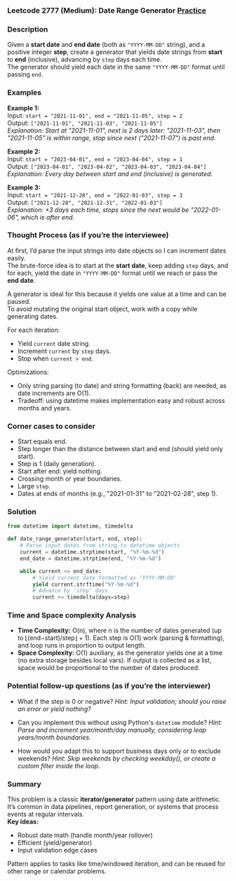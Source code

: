 ### Leetcode 2777 (Medium): Date Range Generator [Practice](https://leetcode.com/problems/date-range-generator)

### Description  
Given a **start date** and **end date** (both as `"YYYY-MM-DD"` string), and a positive integer **step**, create a generator that yields date strings from **start** to **end** (inclusive), advancing by `step` days each time.  
The generator should yield each date in the same `"YYYY-MM-DD"` format until passing `end`.

### Examples  

**Example 1:**  
Input: `start = "2021-11-01", end = "2021-11-05", step = 2`  
Output: `["2021-11-01", "2021-11-03", "2021-11-05"]`  
*Explanation: Start at "2021-11-01", next is 2 days later: "2021-11-03", then "2021-11-05" is within range, stop since next ("2021-11-07") is past end.*

**Example 2:**  
Input: `start = "2023-04-01", end = "2023-04-04", step = 1`  
Output: `["2023-04-01", "2023-04-02", "2023-04-03", "2023-04-04"]`  
*Explanation: Every day between start and end (inclusive) is generated.*

**Example 3:**  
Input: `start = "2021-12-28", end = "2022-01-03", step = 3`  
Output: `["2021-12-28", "2021-12-31", "2022-01-03"]`  
*Explanation: +3 days each time, stops since the next would be "2022-01-06", which is after end.*

### Thought Process (as if you’re the interviewee)  
At first, I’d parse the input strings into date objects so I can increment dates easily.  
The brute-force idea is to start at the **start date**, keep adding `step` days, and for each, yield the date in `"YYYY-MM-DD"` format until we reach or pass the **end date**.

A generator is ideal for this because it yields one value at a time and can be paused.  
To avoid mutating the original start object, work with a copy while generating dates.

For each iteration:
- Yield `current` date string.
- Increment `current` by `step` days.
- Stop when `current > end`.

Optimizations:  
- Only string parsing (to date) and string formatting (back) are needed, as date increments are O(1).
- Tradeoff: using datetime makes implementation easy and robust across months and years.

### Corner cases to consider  
- Start equals end.
- Step longer than the distance between start and end (should yield only start).
- Step is 1 (daily generation).
- Start after end: yield nothing.
- Crossing month or year boundaries.
- Large `step`.
- Dates at ends of months (e.g., "2021-01-31" to "2021-02-28", step 1).

### Solution

```python
from datetime import datetime, timedelta

def date_range_generator(start, end, step):
    # Parse input dates from string to datetime objects
    current = datetime.strptime(start, "%Y-%m-%d")
    end_date = datetime.strptime(end, "%Y-%m-%d")

    while current <= end_date:
        # Yield current date formatted as 'YYYY-MM-DD'
        yield current.strftime("%Y-%m-%d")
        # Advance by 'step' days
        current += timedelta(days=step)
```

### Time and Space complexity Analysis  

- **Time Complexity:** O(n), where n is the number of dates generated (up to ⌊(end−start)/step⌋ + 1). Each step is O(1) work (parsing & formatting), and loop runs in proportion to output length.
- **Space Complexity:** O(1) auxiliary, as the generator yields one at a time (no extra storage besides local vars). If output is collected as a list, space would be proportional to the number of dates produced.

### Potential follow-up questions (as if you’re the interviewer)  

- What if the step is 0 or negative?
  *Hint: Input validation; should you raise an error or yield nothing?*

- Can you implement this without using Python's `datetime` module?
  *Hint: Parse and increment year/month/day manually, considering leap years/month boundaries.*

- How would you adapt this to support business days only or to exclude weekends?
  *Hint: Skip weekends by checking weekday(), or create a custom filter inside the loop.*

### Summary
This problem is a classic **iterator/generator** pattern using date arithmetic.  
It’s common in data pipelines, report generation, or systems that process events at regular intervals.  
**Key ideas:**
- Robust date math (handle month/year rollover)
- Efficient (yield/generator)
- Input validation edge cases

Pattern applies to tasks like time/windowed iteration, and can be reused for other range or calendar problems.